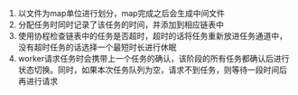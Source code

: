 1. 以文件为map单位进行划分，map完成之后会生成中间文件
2. 分配任务时同时记录了该任务的时间，并添加到相应链表中
3. 使用协程检查链表中的任务是否超时，超时的话将任务重新放进任务通道中，没有超时任务的话选择一个最短时长进行休眠
4. worker请求任务时会携带上一个任务的确认，该阶段的所有任务都确认后进行状态切换。同时，如果本次任务队列为空，请求不到任务，则等待一段时间后再进行请求